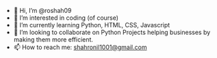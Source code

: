- 👋 Hi, I’m @roshah09
- 👀 I’m interested in coding (of course)
- 🌱 I’m currently learning Python, HTML, CSS, Javascript
- 💞️ I’m looking to collaborate on Python Projects helping businesses by making them more efficient.
- 📫 How to reach me: shahronil1001@gmail.com

<!---
roshah09/roshah09 is a ✨ special ✨ repository because its `README.md` (this file) appears on your GitHub profile.
You can click the Preview link to take a look at your changes.
--->
